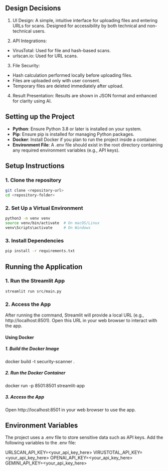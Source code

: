 ## **Design Decisions**

1. UI Design: A simple, intuitive interface for uploading files and entering URLs for scans. Designed for accessibility by both technical and non-technical users.

2. API Integrations:
- VirusTotal: Used for file and hash-based scans.
- urlscan.io: Used for URL scans.

3. File Security:
- Hash calculation performed locally before uploading files.
- Files are uploaded only with user consent.
- Temporary files are deleted immediately after upload.


4. Result Presentation: Results are shown in JSON format and enhanced for clarity using AI.

## **Setting up the Project**

- **Python**: Ensure Python 3.8 or later is installed on your system.
- **Pip**: Ensure pip is installed for managing Python packages.
- **Docker**: Install Docker if you plan to run the project inside a container.
- **Environment File**: A .env file should exist in the root directory containing any required environment variables (e.g., API keys).

## Setup Instructions
### 1. Clone the repository
```bash
git clone <repository-url>
cd <repository-folder>
```

### 2. Set Up a Virtual Environment
```bash
python3 -m venv venv
source venv/bin/activate  # On macOS/Linux
venv\Scripts\activate     # On Windows
```

### 3. Install Dependencies
```bash
pip install -r requirements.txt
```

## Running the Application
### 1. Run the Streamlit App
```bash
streamlit run src/main.py
```

### 2. Access the App
After running the command, Streamlit will provide a local URL (e.g., http://localhost:8501). Open this URL in your web browser to interact with the app.

#### Using Docker
##### 1. Build the Docker Image
docker build -t security-scanner .

##### 2. Run the Docker Container
docker run -p 8501:8501 streamlit-app

##### 3. Access the App
Open http://localhost:8501 in your web browser to use the app.

## Environment Variables
The project uses a .env file to store sensitive data such as API keys. Add the following variables to the .env file:


URLSCAN_API_KEY=<your_api_key_here>
VIRUSTOTAL_API_KEY=<your_api_key_here>
OPENAI_API_KEY=<your_api_key_here>
GEMINI_API_KEY=<your_api_key_here>



